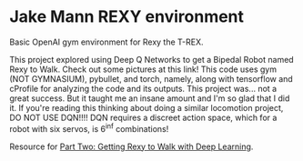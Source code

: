 # Jake Mann REXY environment
Basic OpenAI gym environment for Rexy the T-REX. 

This project explored using Deep Q Networks to get a Bipedal Robot named Rexy to Walk. Check out some pictures at this link! This code uses gym (NOT GYMNASIUM), pybullet, and torch, namely, along with tensorflow and cProfile for analyzing the code and its outputs. This project was... not a great success. But it taught me an insane amount and I'm so glad that I did it. If you're reading this thinking about doing a similar locomotion project, DO NOT USE DQN!!!! DQN requires a discreet action space, which for a robot with six servos, is $6^\inf$ combinations!

Resource for [Part Two: Getting Rexy to Walk with Deep Learning](https://jmann6702.wixsite.com/jake/rexy-the-t-rex). 
